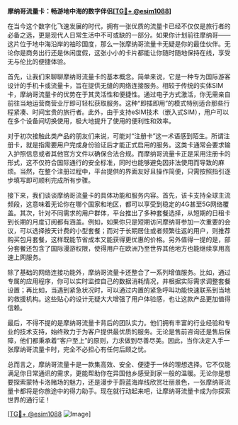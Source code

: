 **摩纳哥流量卡：畅游地中海的数字伴侣[[TG💪+ @esim1088](https://t.me/s/esim1088)]**

在当今这个数字化飞速发展的时代，拥有一张优质的流量卡已经不仅仅是旅行者的必备之选，更是现代人日常生活中不可或缺的一部分。如果你计划前往摩纳哥——这片位于地中海沿岸的袖珍国度，那么一张摩纳哥流量卡无疑是你的最佳伙伴。无论你是商务出行还是休闲度假，这张小小的卡片都能让你随时随地保持在线，享受无与伦比的便捷体验。

首先，让我们来聊聊摩纳哥流量卡的基本概念。简单来说，它是一种专为国际游客设计的手机卡或流量卡，旨在提供无缝的网络连接服务。相较于传统的实体SIM卡，摩纳哥流量卡的优势在于其灵活性和便捷性。通过电子方式激活，你无需亲自前往当地运营商营业厅即可轻松获取服务。这种“即插即用”的模式特别适合那些行程紧凑、时间宝贵的旅行者。此外，由于支持eSIM技术（嵌入式SIM），用户可以在多个设备间切换使用，极大地提升了使用的便利性和效率。

对于初次接触此类产品的朋友们来说，可能对“注册卡”这一术语感到陌生。所谓注册卡，就是指需要用户完成身份验证后才能正式启用的服务。这类卡通常会要求输入护照信息或者其他官方文件以确保合法合规。而摩纳哥流量卡正是采用注册卡的形式，这不仅符合国际通行的安全标准，同时也能够避免因非法使用而导致的麻烦。当然，在整个注册过程中，平台提供的界面友好且操作简便，只需按照指引逐步填写即可顺利完成所有步骤。

接下来，我们谈谈摩纳哥流量卡的具体功能和服务内容。首先，该卡支持全球主流频段，这意味着无论你在哪个国家和地区，都可以享受到稳定的4G甚至5G网络覆盖。其次，针对不同需求的用户群体，平台推出了多种套餐选择，从短期的日租卡到长期的月度订阅都有涵盖。例如，如果你只是短期访问摩纳哥参加一次重要的会议，可以选择按天计费的小型套餐；而对于长期居住或者频繁往返的用户，则推荐购买包月套餐，这样既能节省成本又能获得更优惠的价格。另外值得一提的是，部分套餐还包含了国际漫游权限，使得用户在欧洲乃至世界其他地方也能继续享用高速上网服务。

除了基础的网络连接功能外，摩纳哥流量卡还整合了一系列增值服务。比如，通过专属的应用程序，你可以实时监控自己的数据消耗情况，并根据实际需求调整套餐设置；再比如，当遇到紧急状况时，可以通过内置的紧急呼叫功能快速联系到当地的救援机构。这些贴心的设计无疑大大增强了用户体验感，也让这款产品更加值得信赖。

最后，不得不提的是摩纳哥流量卡背后的团队实力。他们拥有丰富的行业经验和专业的技术支持，始终致力于为客户提供最优质的服务。无论是售前咨询还是售后保障，他们都秉承着“客户至上”的原则，力求做到尽善尽美。因此，当你决定入手一张摩纳哥流量卡时，完全不必担心有任何后顾之忧。

总而言之，摩纳哥流量卡是一款集高效、安全、便捷于一体的理想选择。它不仅能满足你日常通讯的需求，更能帮助你在异国他乡感受到家一般的温暖。无论你是想要探索蒙特卡洛赌场的魅力，还是漫步于蔚蓝海岸线欣赏壮丽景色，一张摩纳哥流量卡都将是你旅途中的得力助手。现在就行动起来吧，让摩纳哥流量卡成为你探索世界的通行证！

[[TG💪+ @esim1088](https://t.me/s/esim1088) ![Image](https://i.postimg.cc/4NQfJmqS/Snipaste-2025-05-13-00-14-12.png)]